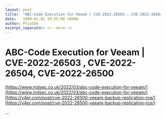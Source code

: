 ```yaml
---
layout: post
title:  "ABC-Code Execution for Veeam | CVE-2022-26503 , CVE-2022-26504, CVE-2022-26500"
date:   1990-01-01 19:55:00 +0000
author: PfiatDe
excerpt_separator: <!--more-->
---
```


# ABC-Code Execution for Veeam | CVE-2022-26503 , CVE-2022-26504, CVE-2022-26500
[https://www.mdsec.co.uk/2022/03/abc-code-execution-for-veeam/](https://www.mdsec.co.uk/2022/03/abc-code-execution-for-veeam/)
[https://y4er.com/post/cve-2022-26500-veeam-backup-replication-rce/](https://y4er.com/post/cve-2022-26500-veeam-backup-replication-rce/)

...
<!--more-->
